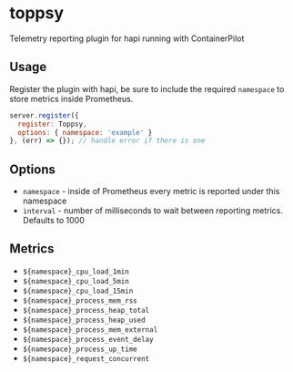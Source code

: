 # toppsy
Telemetry reporting plugin for hapi running with ContainerPilot


## Usage

Register the plugin with hapi, be sure to include the required `namespace` to store metrics inside Prometheus.

```js
server.register({
  register: Toppsy,
  options: { namespace: 'example' }
}, (err) => {}); // handle error if there is one
```

## Options

- `namespace` - inside of Prometheus every metric is reported under this namespace
- `interval` - number of milliseconds to wait between reporting metrics. Defaults to 1000


## Metrics

- `${namespace}_cpu_load_1min`
- `${namespace}_cpu_load_5min`
- `${namespace}_cpu_load_15min`
- `${namespace}_process_mem_rss`
- `${namespace}_process_heap_total`
- `${namespace}_process_heap_used`
- `${namespace}_process_mem_external`
- `${namespace}_process_event_delay`
- `${namespace}_process_up_time`
- `${namespace}_request_concurrent`
